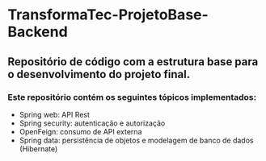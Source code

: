 # TransformaTec-ProjetoBase-Backend

## Repositório de código com a estrutura base para o desenvolvimento do projeto final.

### Este repositório contém os seguintes tópicos implementados:

- Spring web: API Rest
- Spring security: autenticação e autorização
- OpenFeign: consumo de API externa
- Spring data: persistência de objetos e modelagem de banco de dados (Hibernate)




